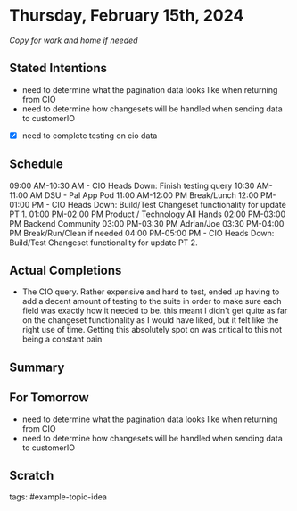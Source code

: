 # Thursday, February 15th, 2024


_Copy for work and home if needed_
## Stated Intentions

- need to determine what the pagination data looks like when returning from CIO
- need to determine how changesets will be handled when sending data to customerIO
- [x] need to complete testing on cio data

## Schedule


09:00 AM-10:30 AM - CIO Heads Down: Finish testing query
10:30 AM-11:00 AM DSU - Pal App Pod
11:00 AM-12:00 PM Break/Lunch
12:00 PM-01:00 PM - CIO Heads Down: Build/Test Changeset functionality for update PT 1.
01:00 PM-02:00 PM Product / Technology All Hands
02:00 PM-03:00 PM Backend Community
03:00 PM-03:30 PM Adrian/Joe
03:30 PM-04:00 PM Break/Run/Clean if needed
04:00 PM-05:00 PM - CIO Heads Down: Build/Test Changeset functionality for update PT 2.

## Actual Completions
- The CIO query. Rather expensive and hard to test, ended up having to add a decent amount of 
   testing to the suite in order to make sure each field was exactly how it needed to be.
   this meant I didn't get quite as far on the changeset functionality as I would have liked,
   but it felt like the right use of time. Getting this absolutely spot on was critical to this
   not being a constant pain

## Summary


## For Tomorrow
- need to determine what the pagination data looks like when returning from CIO
- need to determine how changesets will be handled when sending data to customerIO


## Scratch
tags: #example-topic-idea
